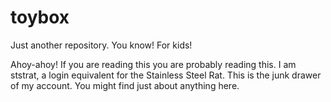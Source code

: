 # toybox
Just another repository. You know! For kids!

Ahoy-ahoy! If you are reading this you are probably reading this. I am ststrat, a login equivalent for the Stainless Steel Rat.
This is the junk drawer of my account. You might find just about anything here.
